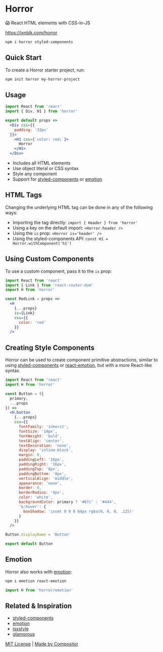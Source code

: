 
# Horror

:scream: React HTML elements with CSS-in-JS

https://jxnblk.com/horror

```sh
npm i horror styled-components
```

## Quick Start

To create a Horror starter project, run:

```sh
npm init horror my-horror-project
```

## Usage

```jsx
import React from 'react'
import { Div, H1 } from 'horror'

export default props =>
  <Div css={{
    padding: '32px'
  }}>
    <H1 css={`color: red;`}>
      Horror
    </H1>
  </Div>
```

- Includes all HTML elements
- Use object literal or CSS syntax
- Style any component
- Support for [styled-components][sc] or [emotion][emotion]

## HTML Tags

Changing the underlying HTML tag can be done in any of the following ways:

- Importing the tag directly: `import { Header } from 'horror'`
- Using a key on the default import: `<Horror.header />`
- Using the `is` prop: `<Horror is='header' />`
- Using the styled-components API: `const H1 = Horror.withComponent('h1')`

## Using Custom Components

To use a custom component, pass it to the `is` prop:

```jsx
import React from 'react'
import { Link } from 'react-router-dom'
import H from 'horror'

const RedLink = props =>
  <H
    {...props}
    is={Link}
    css={{
      color: 'red'
    }}
  />
```

## Creating Style Components

Horror can be used to create component primitive abstractions, similar to using [styled-components][sc] or [react-emotion][emotion],
but with a more React-like syntax.

```jsx
import React from 'react'
import H from 'horror'

const Button = ({
  primary,
  ...props
}) =>
  <H.button
    {...props}
    css={{
      fontFamily: 'inherit',
      fontSize: '14px',
      fontWeight: 'bold',
      textAlign: 'center',
      textDecoration: 'none',
      display: 'inline-block',
      margin: 0,
      paddingLeft: '16px',
      paddingRight: '16px',
      paddingTop: '8px',
      paddingBottom: '8px',
      verticalAlign: 'middle',
      appearance: 'none',
      border: 0,
      borderRadius: '4px',
      color: 'white',
      backgroundColor: primary ? '#07c' : '#444',
      '&:hover': {
        boxShadow: 'inset 0 0 0 64px rgba(0, 0, 0, .125)'
      }
    }}
  />

Button.displayName = 'Button'

export default Button
```

## Emotion

Horror also works with [emotion][emotion]:

```sh
npm i emotion react-emotion
```

```jsx
import H from 'horror/emotion'
```

## Related & Inspiration

- [styled-components][sc]
- [emotion][emotion]
- [jsxstyle](https://github.com/smyte/jsxstyle)
- [glamorous](https://github.com/paypal/glamorous)

[emotion]: https://github.com/emotion-js/emotion
[sc]: https://github.com/styled-components/styled-components/

[MIT License](LICENSE.md)
|
[Made by Compositor](https://compositor.io)
